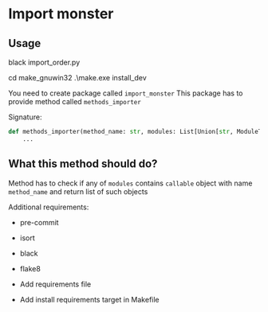 # Import monster

## Usage
black import_order.py

cd make_gnuwin32
.\make.exe install_dev

You need to create package called `import_monster`
This package has to provide method called `methods_importer`

Signature:
```python
def methods_importer(method_name: str, modules: List[Union[str, ModuleType]]) -> List[Callable]:
    ...
```

## What this method should do?

Method has to check if any of `modules` contains `callable` object with name `method_name` and return list of such objects

Additional requirements:

- pre-commit
- isort
- black
- flake8

- Add requirements file
- Add install requirements target in Makefile
